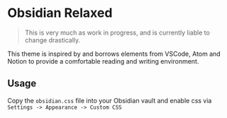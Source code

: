 # Obsidian Relaxed

> This is very much as work in progress, and is currently liable to change drastically. 

This theme is inspired by and borrows elements from VSCode, Atom and Notion to provide a comfortable reading and writing environment.

## Usage

Copy the `obsidian.css` file into your Obsidian vault and enable css via `Settings -> Appearance -> Custom CSS`


